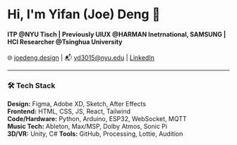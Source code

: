 # Hi, I'm Yifan (Joe) Deng 👋
#### ITP @NYU Tisch | Previously UIUX @HARMAN Inetrnational, SAMSUNG | HCI Researcher @Tsinghua University
🌐 [joedeng.design](https://www.joedeng.design) | 📬 yd3015@nyu.edu | [LinkedIn](https://linkedin.com/in/yifan-deng-b471b2252)

---

### 🛠️ Tech Stack

**Design:** Figma, Adobe XD, Sketch, After Effects  
**Frontend:** HTML, CSS, JS, React, Tailwind  
**Code/Hardware:** Python, Arduino, ESP32, WebSocket, MQTT  
**Music Tech:** Ableton, Max/MSP, Dolby Atmos, Sonic Pi  
**3D/VR:** Unity, C#
**Tools:** GitHub, Processing, Lottie, Audition
